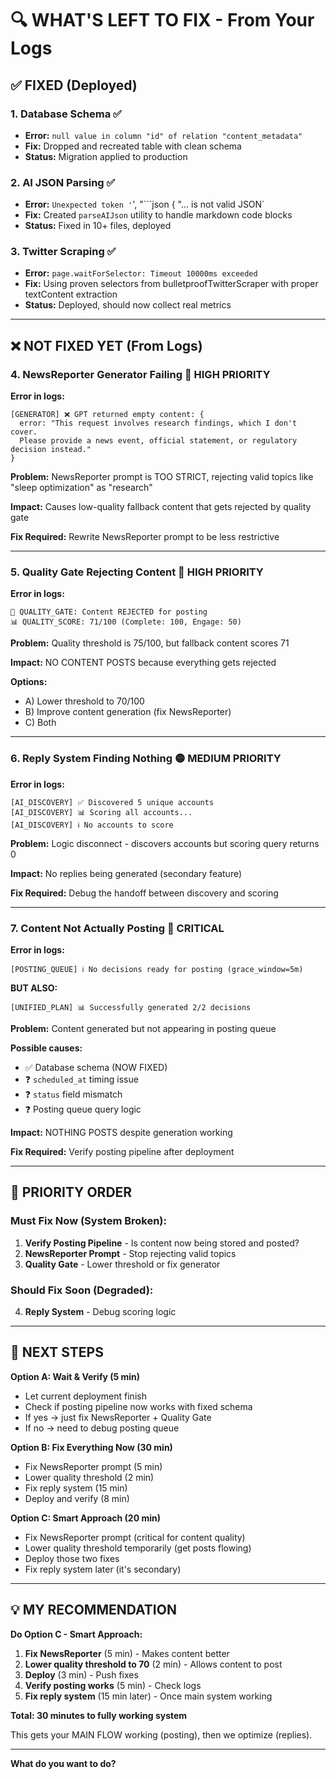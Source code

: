 # 🔍 WHAT'S LEFT TO FIX - From Your Logs

## ✅ FIXED (Deployed)

### 1. Database Schema ✅
- **Error:** `null value in column "id" of relation "content_metadata"`
- **Fix:** Dropped and recreated table with clean schema
- **Status:** Migration applied to production

### 2. AI JSON Parsing ✅
- **Error:** `Unexpected token '`', "```json { "... is not valid JSON`
- **Fix:** Created `parseAIJson` utility to handle markdown code blocks
- **Status:** Fixed in 10+ files, deployed

### 3. Twitter Scraping ✅
- **Error:** `page.waitForSelector: Timeout 10000ms exceeded`
- **Fix:** Using proven selectors from bulletproofTwitterScraper with proper textContent extraction
- **Status:** Deployed, should now collect real metrics

---

## ❌ NOT FIXED YET (From Logs)

### 4. NewsReporter Generator Failing 🔴 HIGH PRIORITY
**Error in logs:**
```
[GENERATOR] ❌ GPT returned empty content: { 
  error: "This request involves research findings, which I don't cover. 
  Please provide a news event, official statement, or regulatory decision instead." 
}
```

**Problem:** NewsReporter prompt is TOO STRICT, rejecting valid topics like "sleep optimization" as "research"

**Impact:** Causes low-quality fallback content that gets rejected by quality gate

**Fix Required:** Rewrite NewsReporter prompt to be less restrictive

---

### 5. Quality Gate Rejecting Content 🔴 HIGH PRIORITY  
**Error in logs:**
```
🚫 QUALITY_GATE: Content REJECTED for posting
📊 QUALITY_SCORE: 71/100 (Complete: 100, Engage: 50)
```

**Problem:** Quality threshold is 75/100, but fallback content scores 71

**Impact:** NO CONTENT POSTS because everything gets rejected

**Options:**
- A) Lower threshold to 70/100
- B) Improve content generation (fix NewsReporter)
- C) Both

---

### 6. Reply System Finding Nothing 🟡 MEDIUM PRIORITY
**Error in logs:**
```
[AI_DISCOVERY] ✅ Discovered 5 unique accounts
[AI_DISCOVERY] 📊 Scoring all accounts...
[AI_DISCOVERY] ℹ️ No accounts to score
```

**Problem:** Logic disconnect - discovers accounts but scoring query returns 0

**Impact:** No replies being generated (secondary feature)

**Fix Required:** Debug the handoff between discovery and scoring

---

### 7. Content Not Actually Posting 🔴 CRITICAL
**Error in logs:**
```
[POSTING_QUEUE] ℹ️ No decisions ready for posting (grace_window=5m)
```

**BUT ALSO:**
```
[UNIFIED_PLAN] 📊 Successfully generated 2/2 decisions
```

**Problem:** Content generated but not appearing in posting queue

**Possible causes:**
- ✅ Database schema (NOW FIXED)
- ❓ `scheduled_at` timing issue
- ❓ `status` field mismatch
- ❓ Posting queue query logic

**Impact:** NOTHING POSTS despite generation working

**Fix Required:** Verify posting pipeline after deployment

---

## 🎯 PRIORITY ORDER

### Must Fix Now (System Broken):
1. **Verify Posting Pipeline** - Is content now being stored and posted?
2. **NewsReporter Prompt** - Stop rejecting valid topics
3. **Quality Gate** - Lower threshold or fix generator

### Should Fix Soon (Degraded):
4. **Reply System** - Debug scoring logic

---

## 🚀 NEXT STEPS

**Option A: Wait & Verify (5 min)**
- Let current deployment finish
- Check if posting pipeline now works with fixed schema
- If yes → just fix NewsReporter + Quality Gate
- If no → need to debug posting queue

**Option B: Fix Everything Now (30 min)**
- Fix NewsReporter prompt (5 min)
- Lower quality threshold (2 min)
- Fix reply system (15 min)
- Deploy and verify (8 min)

**Option C: Smart Approach (20 min)**
- Fix NewsReporter prompt (critical for content quality)
- Lower quality threshold temporarily (get posts flowing)
- Deploy those two fixes
- Fix reply system later (it's secondary)

---

## 💡 MY RECOMMENDATION

**Do Option C - Smart Approach:**

1. **Fix NewsReporter** (5 min) - Makes content better
2. **Lower quality threshold to 70** (2 min) - Allows content to post
3. **Deploy** (3 min) - Push fixes
4. **Verify posting works** (5 min) - Check logs
5. **Fix reply system** (15 min later) - Once main system working

**Total: 30 minutes to fully working system**

This gets your MAIN FLOW working (posting), then we optimize (replies).

---

**What do you want to do?**

